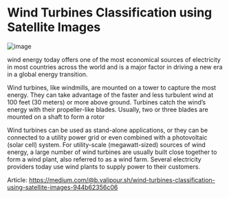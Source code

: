 # Wind Turbines Classification using Satellite Images

![image](https://user-images.githubusercontent.com/47195556/188320979-247b6d38-c91f-4b8c-a670-12682cd4f713.png)

wind energy today offers one of the most economical sources of electricity in most countries across the world and is a major factor in driving a new era in a global energy transition.

Wind turbines, like windmills, are mounted on a tower to capture the most energy. They can take advantage of the faster and less turbulent wind at 100 feet (30 meters) or more above ground. Turbines catch the wind’s energy with their propeller-like blades. Usually, two or three blades are mounted on a shaft to form a rotor

Wind turbines can be used as stand-alone applications, or they can be connected to a utility power grid or even combined with a photovoltaic (solar cell) system. For utility-scale (megawatt-sized) sources of wind energy, a large number of wind turbines are usually built close together to form a wind plant, also referred to as a wind farm. Several electricity providers today use wind plants to supply power to their customers.

Article: https://medium.com/@b.valipour.sh/wind-turbines-classification-using-satellite-images-944b62356c06
